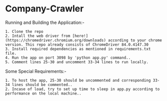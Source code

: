 # Company-Crawler

Running and Building the Application:- 
   ```
   1. Clone the repo
   2. Intall the web driver from [here!] (https://chromedriver.chromium.org/downloads) according to your chrome version. This repo already consists of ChromeDriver 84.0.4147.30
   3. Install required dependencies as mentioned in requirements.txt file. 
   4. Run the app on port 3098 by 'python app.py' command..
   5. Comment lines 25-30 and uncomment 33-34 lines to run locally.
   ```


Some Special Requirements:-

``` 
1. To host the app, 25-30 should be uncommented and corresponding 33-34 lines should be commented..
2. Incase of load, try to set up time to sleep in app.py according to performance on the local machine..
```
